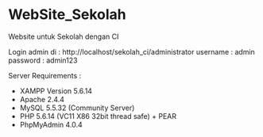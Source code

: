 # WebSite_Sekolah
Website untuk Sekolah dengan CI

Login admin di : http://localhost/sekolah_ci/administrator
username : admin
password : admin123


Server Requirements :
+ XAMPP Version 5.6.14 
+ Apache 2.4.4
+ MySQL 5.5.32 (Community Server)
+ PHP 5.6.14 (VC11 X86 32bit thread safe) + PEAR
+ PhpMyAdmin 4.0.4
